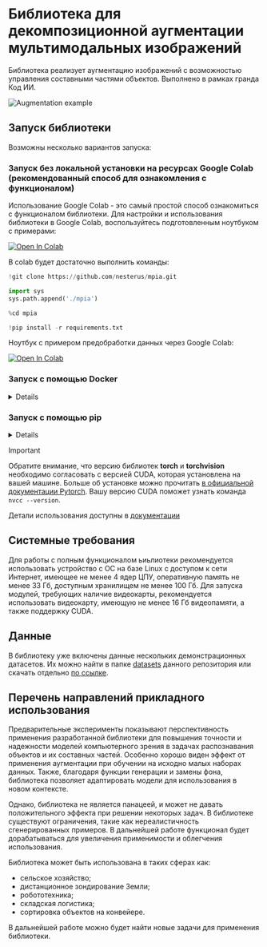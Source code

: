 # Библиотека для декомпозиционной аугментации мультимодальных изображений

Библиотека реализует аугментацию изображений с возможностью управления составными частями объектов. Выполнено в рамках гранда Код ИИ.

![Augmentation example](docs/images/mpia_aug_ru.jpg)





## Запуск библиотеки

Возможны несколько вариантов запуска:

### Запуск без локальной установки на ресурсах Google Colab (рекомендованный способ для ознакомления с функционалом)

Использование Google Colab - это самый простой способ ознакомиться с функционалом библиотеки. Для настройки и использования библиотеки в Google Colab, воспользуйтесь подготовленным ноутбуком с примерами:

[![Open In Colab](https://colab.research.google.com/assets/colab-badge.svg)](https://colab.research.google.com/drive/1SQzDHct0G3PFxmuEgeMV3EVx31xickep?usp=sharing) 

В colab будет достаточно выполнить команды:
```python
!git clone https://github.com/nesterus/mpia.git

import sys
sys.path.append('./mpia')

%cd mpia

!pip install -r requirements.txt
```


Ноутбук с примером предобработки данных через Google Colab:

[![Open In Colab](https://colab.research.google.com/assets/colab-badge.svg)](https://colab.research.google.com/drive/1nyRjj-4mzZlKkGybkQFLpsH7D6twptpV?usp=sharing)





### Запуск с помощью Docker

<details>

Перед началом работы с помощью Docker, убедитесь в доступности cudnn в Docker на вашей системе. Для этого выполните в терминале:

```bash
docker run --gpus all nvidia/cuda:12.0.1-cudnn8-runtime-ubuntu22.04 nvidia-smi
```

Если в результате вы увидите таблицу с характеристиками вашей ГПУ, то можно работать дальше. Иначе, настройте Docker по [инструкции](https://medium.com/@christoph.schranz/set-up-your-own-gpu-based-jupyterlab-e0d45fcacf43). 


Для запуска с CUDA:12 и совместимыми можно использовать готовый Docker образ:

```bash
docker pull nesterus/mpia:v1

docker run --gpus all -d -it -p 8888:8888 -v $(pwd)/data:/home/jovyan/work -e GRANT_SUDO=yes -e JUPYTER_ENABLE_LAB=yes --user root nesterus/mpia:v1

docker exec -it [container-ID] jupyter server list
```

где *[container-ID]* - это идентификатор контейнера Docker, который будет написан в терминале в результате выполнение предыдущей команды. 

После запуска в терминале появится [локальный адрес](http://localhost:8888), по которому нужно перейти в браузере и тоекн, который нужно ввести. Если порт 8888 уже занят, вы можете выбрать другой. 

В открывшемся окне будет работать Jupyter Lab. Для начала рекомендуется обновить репозиторий. Для этого откройте терминал и выполните команду `git pull`. Далее можете начать работу с ноутбука *pipeline_modes.ipynb*. Если вы не знакомы с Jupyter Lab, узнать больше можно в [официальной документации Jupyter Lab](https://docs.jupyter.org/en/latest/start/index.html). 


При использовании других версий CUDA, можно собрать Docker образ самостоятельно на основе текущего. Для этого замените источник в первой строке следующего примера Dockerfile на подходящий из данного [списка базовых образов](https://hub.docker.com/r/cschranz/gpu-jupyter/tags). 

```Dockerfile
FROM cschranz/gpu-jupyter:v1.5_cuda-12.0_ubuntu-22.04_python-only

RUN git clone https://github.com/nesterus/mpia.git
WORKDIR ./mpia

RUN pip install --no-cache-dir -r requirements.txt 
```

С инструкцией по сборке образов и их дальнейшему использованию можно ознакомиться в [официальной документации Docker](https://docs.docker.com/engine/reference/commandline/build/). 

</details>



### Запуск с помощью pip

<details>

Если на вашей системе не установлен Python, сначала выполните в терминале команды:

```bash
sudo apt update && sudo apt upgrade -y
sudo apt install python3.10 -y
sudo apt install python3-pip -y
sudo apt install python3.10-venv -y
sudo apt install cmake -y
```

Далее можно устанавливать саму библиотеку в виртуальном окружении:


```bash
git clone https://github.com/nesterus/mpia.git
cd mpia

alias python=python3
alias pip=pip3

python -m venv mpia
source mpia/bin/activate

python -m pip install -U pip
python -m pip install wheel
python -m pip install -r requirements.txt --no-cache-dir
python -m ipykernel install --user --name mpia --display-name "multipart-image-augmentation"

python -m pip install jupyterlab
```

В установленном окружении выполните команду:

```bash
jupyter lab
```

В интерфейсе Jupyter Lab можно начать работу с ноутбука *pipeline_modes.ipynb*. При работе в ноутбуке выберите kernel *multipart-image-augmentation* в выпадающем списке наверху справа. При необходимости, ознакомьтесь с [видеоинструкцией](https://code.visualstudio.com/docs/datascience/jupyter-kernel-management) по выбору kernel'а. Больше информации в [официальной документации Jupyter](https://docs.jupyter.org/en/latest/start/index.html)


</details>



> [!IMPORTANT]
> Обратите внимание, что версию библиотек **torch** и **torchvision** необходимо согласовать с версией CUDA, которая установлена на вашей машине. Больше об установке можно прочитать [в официальной документации Pytorch](https://pytorch.org/get-started/locally/). Вашу версию CUDA поможет узнать команда `nvcc --version`.



Детали использования доступны в [документации](docs/usage.md)



## Системные требования

Для работы с полным функционалом ьиьлиотеки рекомендуется использовать устройство с ОС на базе Linux с доступом к сети Интернет, имеющее не менее 4 ядер ЦПУ, оперативную память не менее 33 Гб, доступным хранилищем не менее 100 Гб. Для запуска модулей, требующих наличие видеокарты, рекомендуется использовать видеокарту, имеющую не менее 16 Гб видеопамяти, а также поддержку CUDA.



## Данные

В библиотеку уже включены данные нескольких демонстрационных датасетов. Их можно найти в папке [datasets](./datasets) данного репозитория или скачать отдельно [по ссылке](https://disk.yandex.ru/d/JWc_wFwpaD_1NQ).



## Перечень направлений прикладного использования

Предварительные эксперименты показывают перспективность применения разработанной библиотеки для повышения точности и надежности моделей компьютерного зрения в задачах распознавания объектов и их составных частей. Особенно хорошо виден эффект от применения аугментации при обучении на исходно малых наборах данных. Также, благодаря функции генерации и замены фона, библиотека позволяет адаптировать модели для использования в новом контексте. 

Однако, библиотека не является панацеей, и может не давать положительного эффекта при решении некоторых задач. В библиотеке существуют ограничения, такие как нереалистичность сгенерированных примеров. В дальнейшей работе функционал будет дорабатываться для увеличения применимости и облегчения использования. 

Библиотека может быть использована в таких сферах как:
* сельское хозяйство;
* дистанционное зондирование Земли;
* робототехника;
* складская логистика;
* сортировка объектов на конвейере. 

В дальнейшей работе можно будет найти новые задачи для применения библиотеки. 




